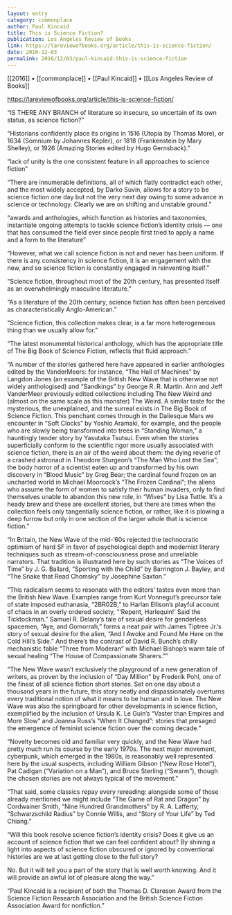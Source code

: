 ```yaml
---
layout: entry
category: commonplace
author: Paul Kincaid
title: This is Science Fiction?
publication: Los Angeles Review of Books
link: https://lareviewofbooks.org/article/this-is-science-fiction/
date: 2016-12-03
permalink: 2016/12/03/paul-kincaid-this-is-science-fiction
---
```


[[2016]] • [[commonplace]] • [[Paul Kincaid]] • [[Los Angeles Review of Books]]

https://lareviewofbooks.org/article/this-is-science-fiction/

“IS THERE ANY BRANCH of literature so insecure, so uncertain of its own status, as science fiction?”

“Historians confidently place its origins in 1516 (Utopia by Thomas More), or 1634 (Somnium by Johannes Kepler), or 1818 (Frankenstein by Mary Shelley), or 1926 (Amazing Stories edited by Hugo Gernsback).”

“lack of unity is the one consistent feature in all approaches to science fiction”

“There are innumerable definitions, all of which flatly contradict each other, and the most widely accepted, by Darko Suvin, allows for a story to be science fiction one day but not the very next day owing to some advance in science or technology. Clearly we are on shifting and unstable ground.”

“awards and anthologies, which function as histories and taxonomies, instantiate ongoing attempts to tackle science fiction’s identity crisis — one that has consumed the field ever since people first tried to apply a name and a form to the literature”

“However, what we call science fiction is not and never has been uniform. If there is any consistency in science fiction, it is an engagement with the new, and so science fiction is constantly engaged in reinventing itself.”

“Science fiction, throughout most of the 20th century, has presented itself as an overwhelmingly masculine literature.”

“As a literature of the 20th century, science fiction has often been perceived as characteristically Anglo-American.”

“Science fiction, this collection makes clear, is a far more heterogeneous thing than we usually allow for.”

“The latest monumental historical anthology, which has the appropriate title of The Big Book of Science Fiction, reflects that fluid approach.”

“A number of the stories gathered here have appeared in earlier anthologies edited by the VanderMeers: for instance, “The Hall of Machines” by Langdon Jones (an example of the British New Wave that is otherwise not widely anthologised) and “Sandkings” by George R. R. Martin. Ann and Jeff VanderMeer previously edited collections including The New Weird and (almost on the same scale as this monster) The Weird. A similar taste for the mysterious, the unexplained, and the surreal exists in The Big Book of Science Fiction. This penchant comes through in the Dalíesque Mars we encounter in “Soft Clocks” by Yoshio Aramaki, for example, and the people who are slowly being transformed into trees in “Standing Woman,” a hauntingly tender story by Yasutaka Tsutsui. Even when the stories superficially conform to the scientific rigor more usually associated with science fiction, there is an air of the weird about them: the dying reverie of a crashed astronaut in Theodore Sturgeon’s “The Man Who Lost the Sea”; the body horror of a scientist eaten up and transformed by his own discovery in “Blood Music” by Greg Bear; the cardinal found frozen on an uncharted world in Michael Moorcock’s “The Frozen Cardinal”; the aliens who assume the form of women to satisfy their human invaders, only to find themselves unable to abandon this new role, in “Wives” by Lisa Tuttle. It’s a heady brew and these are excellent stories, but there are times when the collection feels only tangentially science fiction, or rather, like it is plowing a deep furrow but only in one section of the larger whole that is science fiction.”

“In Britain, the New Wave of the mid-’60s rejected the technocratic optimism of hard SF in favor of psychological depth and modernist literary techniques such as stream-of-consciousness prose and unreliable narrators. That tradition is illustrated here by such stories as “The Voices of Time” by J. G. Ballard, “Sporting with the Child” by Barrington J. Bayley, and “The Snake that Read Chomsky” by Josephine Saxton.”

“This radicalism seems to resonate with the editors’ tastes even more than the British New Wave. Examples range from Kurt Vonnegut’s precursor tale of state imposed euthanasia, “2BR02B,” to Harlan Ellison’s playful account of chaos in an overly ordered society, “‘Repent, Harlequin!’ Said the Ticktockman.” Samuel R. Delany’s tale of sexual desire for genderless spacemen, “Aye, and Gomorrah,” forms a neat pair with James Tiptree Jr.’s story of sexual desire for the alien, “And I Awoke and Found Me Here on the Cold Hill’s Side.” And there’s the contrast of David R. Bunch’s chilly mechanistic fable “Three from Moderan” with Michael Bishop’s warm tale of sexual healing “The House of Compassionate Sharers.””

“The New Wave wasn’t exclusively the playground of a new generation of writers, as proven by the inclusion of “Day Million” by Frederik Pohl, one of the finest of all science fiction short stories. Set on one day about a thousand years in the future, this story neatly and dispassionately overturns every traditional notion of what it means to be human and in love. The New Wave was also the springboard for other developments in science fiction, exemplified by the inclusion of Ursula K. Le Guin’s “Vaster than Empires and More Slow” and Joanna Russ’s “When It Changed”: stories that presaged the emergence of feminist science fiction over the coming decade.”

“Novelty becomes old and familiar very quickly, and the New Wave had pretty much run its course by the early 1970s. The next major movement, cyberpunk, which emerged in the 1980s, is reasonably well represented here by the usual suspects, including William Gibson (“New Rose Hotel”), Pat Cadigan (“Variation on a Man”), and Bruce Sterling (“Swarm”), though the chosen stories are not always typical of the movement.”

“That said, some classics repay every rereading: alongside some of those already mentioned we might include “The Game of Rat and Dragon” by Cordwainer Smith, “Nine Hundred Grandmothers” by R. A. Lafferty, “Schwarzschild Radius” by Connie Willis, and “Story of Your Life” by Ted Chiang.”

“Will this book resolve science fiction’s identity crisis? Does it give us an account of science fiction that we can feel confident about? By shining a light into aspects of science fiction obscured or ignored by conventional histories are we at last getting close to the full story?

No. But it will tell you a part of the story that is well worth knowing. And it will provide an awful lot of pleasure along the way.”

“Paul Kincaid is a recipient of both the Thomas D. Clareson Award from the Science Fiction Research Association and the British Science Fiction Association Award for nonfiction.”

